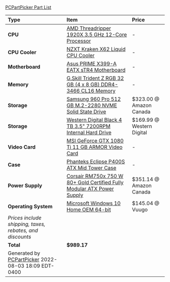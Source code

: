 [PCPartPicker Part List](https://ca.pcpartpicker.com/list/4WgQKp)

Type|Item|Price
:----|:----|:----
**CPU** | [AMD Threadripper 1920X 3.5 GHz 12-Core Processor](https://ca.pcpartpicker.com/product/cRDzK8/amd-threadripper-1920x-35ghz-12-core-processor-yd192xa8aewof) |-
**CPU Cooler** | [NZXT Kraken X62 Liquid CPU Cooler](https://ca.pcpartpicker.com/product/bqBrxr/nzxt-kraken-x62-liquid-cpu-cooler-rl-krx62-01) |-
**Motherboard** | [Asus PRIME X399-A EATX sTR4 Motherboard](https://ca.pcpartpicker.com/product/wMjWGX/asus-prime-x399-a-eatx-tr4-motherboard-prime-x399-a) |-
**Memory** | [G.Skill Trident Z RGB 32 GB (4 x 8 GB) DDR4-3466 CL16 Memory](https://ca.pcpartpicker.com/product/mPNypg/gskill-tridentz-rgb-32gb-4-x-8gb-ddr4-3466-memory-f4-3466c16q-32gtzr) |-
**Storage** | [Samsung 960 Pro 512 GB M.2-2280 NVME Solid State Drive](https://ca.pcpartpicker.com/product/TstWGX/samsung-960-pro-512gb-m2-2280-solid-state-drive-mz-v6p512bw) | $323.00 @ Amazon Canada 
**Storage** | [Western Digital Black 4 TB 3.5" 7200RPM Internal Hard Drive](https://ca.pcpartpicker.com/product/dGHRsY/western-digital-black-4tb-35-7200rpm-internal-hard-drive-wd4005fzbx) | $169.99 @ Western Digital 
**Video Card** | [MSI GeForce GTX 1080 Ti 11 GB ARMOR Video Card](https://ca.pcpartpicker.com/product/7xKhP6/msi-geforce-gtx-1080-ti-11gb-armor-video-card-geforce-gtx-1080-ti-armor-11g-oc) |-
**Case** | [Phanteks Eclipse P400S ATX Mid Tower Case](https://ca.pcpartpicker.com/product/gmJkcf/phanteks-eclipse-p400s-tempered-glass-atx-mid-tower-case-ph-ec416pstg_wt) |-
**Power Supply** | [Corsair RM750x 750 W 80+ Gold Certified Fully Modular ATX Power Supply](https://ca.pcpartpicker.com/product/9q38TW/corsair-power-supply-cp9020092na) | $351.14 @ Amazon Canada 
**Operating System** | [Microsoft Windows 10 Home OEM 64-bit](https://ca.pcpartpicker.com/product/wtgPxr/microsoft-os-kw900140) | $145.04 @ Vuugo 
 | *Prices include shipping, taxes, rebates, and discounts* |
 | **Total** | **$989.17**
 | Generated by [PCPartPicker](https://pcpartpicker.com) 2022-08-03 18:09 EDT-0400 |
